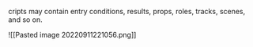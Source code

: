 cripts may contain entry conditions, results, props, roles, tracks, scenes, and so on.

![[Pasted image 20220911221056.png]]